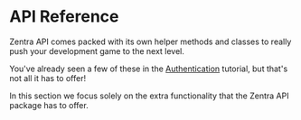 # API Reference

Zentra API comes packed with its own helper methods and classes to really push your development game to the next level.

You've already seen a few of these in the [Authentication](../../api/tutorial/authentication.md) tutorial, but that's not all it has to offer!

In this section we focus solely on the extra functionality that the Zentra API package has to offer. 
